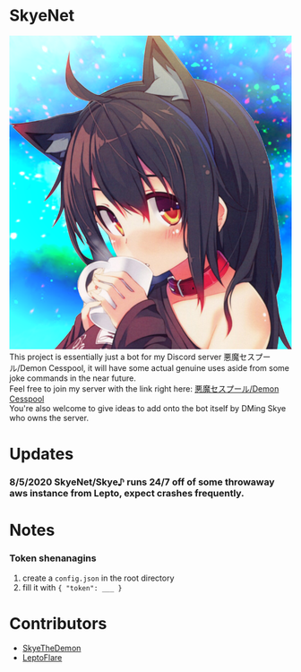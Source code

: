 # SkyeNet
![Image](https://github.com/SkyeTheDemon/SkyeNet/blob/master/SkyeUwU.png)
This project is essentially just a bot for my Discord server 悪魔セスプール/Demon Cesspool, 
it will have some actual genuine uses aside from some joke commands in the near future.
<br>Feel free to join my server with the link right here: [悪魔セスプール/Demon Cesspool](https://discord.gg/u3HX7bY)
<br>You're also welcome to give ideas to add onto the bot itself by DMing Skye who owns the server.

# Updates
### 8/5/2020 SkyeNet/Skye♪ runs 24/7 off of some throwaway aws instance from Lepto, expect crashes frequently.

# Notes
### Token shenanagins
1. create a `config.json` in the root directory
2. fill it with `{ "token": ___ }`

# Contributors
* [SkyeTheDemon](https://github.com/SkyeTheDemon)
* [LeptoFlare](https://github.com/LeptoFlare)
